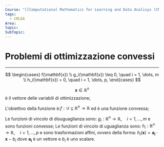 ```yaml
---
Course: "[[Computational Mathematics for Learning and Data Analisys (CMLDA)]]"
tags:
  - CMLDA
Area: 
topic: 
SubTopic:
---
```

# Problemi di ottimizzazione convessi
---

$$
\begin{cases} 
 f(\mathbf{x}) \\
 g_i(\mathbf{x}) \leq 0, \quad i = 1, \dots, m \\
h_i(\mathbf{x}) = 0, \quad i = 1, \dots, p, 
\end{cases}
$$

$$\mathbf{x} \in \mathbb{R}^{n}$$
è il vettore delle variabili di ottimizzazione;

L'obiettivo della funzione è:$f: \mathcal{D} \subseteq \mathbb{R}^{n} \to \mathbb{R}$
ed è una funzione convessa;

Le funzioni di vincolo di disuguaglianza sono: $g_{i}: \mathbb{R}^{n} \to \mathbb{R}, \quad i=1,\ldots ,m$
e sono funzioni convesse;
Le funzioni di vincolo di uguaglianza sono: $h_{i}: \mathbb{R}^{n} \to \mathbb{R}, \quad i=1,\ldots ,p$
e sono trasformazioni affini, ovvero della forma: $h_{i}(\mathbf{x}) = \mathbf{a_{i}} \cdot \mathbf{x} - b_{i}$
dove $\mathbf{a_{i}}$ è un vettore e $b_{i}$ è uno scalare.

